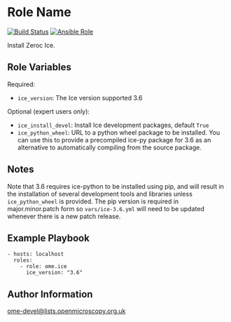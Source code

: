 Role Name
=========

[![Build Status](https://travis-ci.org/ome/ansible-role-ice.svg)](https://travis-ci.org/ome/ansible-role-ice)
[![Ansible Role](https://img.shields.io/ansible/role/41081.svg)](https://galaxy.ansible.com/ome/ice/)

Install Zeroc Ice.


Role Variables
--------------

Required:
- `ice_version`: The Ice version supported 3.6

Optional (expert users only):
- `ice_install_devel`: Install Ice development packages, default `True`
- `ice_python_wheel`: URL to a python wheel package to be installed.
  You can use this to provide a precompiled ice-py package for 3.6 as an alternative to automatically compiling from the source package.


Notes
-----
Note that 3.6 requires ice-python to be installed using pip, and will result in the installation of several development tools and libraries unless `ice_python_wheel` is provided.
The pip version is required in major.minor.patch form so `vars/ice-3.6.yml` will need to be updated whenever there is a new patch release.


Example Playbook
----------------

    - hosts: localhost
      roles:
        - role: ome.ice
          ice_version: "3.6"


Author Information
------------------

ome-devel@lists.openmicroscopy.org.uk
